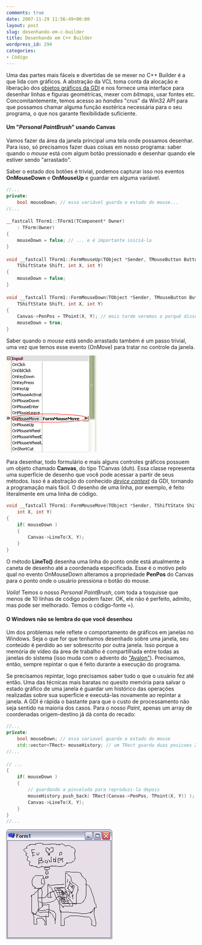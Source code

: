 ```yaml
---
comments: true
date: 2007-11-29 11:56:49+00:00
layout: post
slug: desenhando-em-c-builder
title: Desenhando em C++ Builder
wordpress_id: 294
categories:
- Código
---
```


Uma das partes mais fáceis e divertidas de se mexer no C++ Builder é a que lida com gráficos. A abstração da VCL toma conta da alocação e liberação dos [objetos gráficos da GDI](http://msdn.microsoft.com/library/en-us/sysinfo/base/gdi_objects.asp) e nos fornece uma interface para desenhar linhas e figuras geométricas, mexer com _bitmaps_, usar fontes etc. Concomitantemente, temos acesso ao _handles_ "crus" da Win32 API para que possamos chamar alguma função esotérica necessária para o seu programa, o que nos garante flexibilidade suficiente.







#### Um "_Personal PaintBrush_" usando Canvas



Vamos fazer da área da janela principal uma tela onde possamos desenhar. Para isso, só precisamos fazer duas coisas em nosso programa: saber quando o _mouse_ está com algum botão pressionado e desenhar quando ele estiver sendo "arrastado".

Saber o estado dos botões é trivial, podemos capturar isso nos eventos **OnMouseDown** e **OnMouseUp** e guardar em alguma variável.





```cpp
//...
private:
	bool mouseDown; // essa variável guarda o estado do mouse...
//...

__fastcall TForm1::TForm1(TComponent* Owner)
	: TForm(Owner)
{
	mouseDown = false; // ... e é importante iniciá-la
}

void __fastcall TForm1::FormMouseUp(TObject *Sender, TMouseButton Button,
	TShiftState Shift, int X, int Y)
{
	mouseDown = false;
}

void __fastcall TForm1::FormMouseDown(TObject *Sender, TMouseButton Button,
	TShiftState Shift, int X, int Y)
{
	Canvas->PenPos = TPoint(X, Y); // mais tarde veremos o porquê disso
	mouseDown = true;
} 

```


Saber quando o _mouse_ está sendo arrastado também é um passo trivial, uma vez que temos esse evento (OnMove) para tratar no controle da janela.

[![Builder OnMouseMove](/images/builder-onmousemove.png)](/images/builder-onmousemove.png)

Para desenhar, todo formulário e mais alguns controles gráficos possuem um objeto chamado **Canvas**, do tipo TCanvas (duh). Essa classe representa uma superfície de desenho que você pode acessar a partir de seus métodos. Isso é a abstração do conhecido _[device context](http://www.google.com/search?q=device+context+site%3Amsdn.microsoft.com)_ da GDI, tornando a programação mais fácil. O desenho de uma linha, por exemplo, é feito literalmente em uma linha de código.

```cpp
void __fastcall TForm1::FormMouseMove(TObject *Sender, TShiftState Shift,
	int X, int Y)
{
	if( mouseDown )
	{
		Canvas->LineTo(X, Y);
	}
} 

```


O método **LineTo()** desenha uma linha do ponto onde está atualmente a caneta de desenho até a coordenada especificada. Esse é o motivo pelo qual no evento OnMouseDown alteramos a propriedade **PenPos** do Canvas para o ponto onde o usuário pressiona o botão do mouse.

_Voila_! Temos o nosso _Personal PaintBrush_, com toda a tosquisse que menos de 10 linhas de código podem fazer. OK, ele não é perfeito, admito, mas pode ser melhorado. Temos o código-fonte =).



#### O Windows não se lembra do que você desenhou



Um dos problemas nele reflete o comportamento de gráficos em janelas no Windows. Seja o que for que tenhamos desenhado sobre uma janela, seu conteúdo é perdido ao ser sobrescrito por outra janela. Isso porque a memória de vídeo da área de trabalho é compartilhada entre todas as janelas do sistema (isso muda com o advento do ["Avalon"](http://en.wikipedia.org/wiki/Windows_Presentation_Foundation)). Precisamos, então, sempre repintar o que é feito durante a execução do programa.

Se precisamos repintar, logo precisamos saber tudo o que o usuário fez até então. Uma das técnicas mais baratas no quesito memória para salvar o estado gráfico de uma janela é guardar um histórico das operações realizadas sobre sua superfície e executá-las novamente ao repintar a janela. A GDI é rápida o bastante para que o custo de processamento não seja sentido na maioria dos casos. Para o nosso _Paint_, apenas um array de coordenadas origem-destino já dá conta do recado:

```cpp
//...
private:
	bool mouseDown; // essa variavel guarda o estado do mouse
	std::vector<TRect> mouseHistory; // um TRect guarda duas posicoes XY
//...

// ...
{
	if( mouseDown )
	{
		// guardando a pincelada para reproduzi-la depois
		mouseHistory.push_back( TRect(Canvas->PenPos, TPoint(X, Y)) );
		Canvas->LineTo(X, Y);
	}
}
//... 

```


[![Amo o Builder](/images/amobuilder.gif)](/images/amobuilder.gif)
